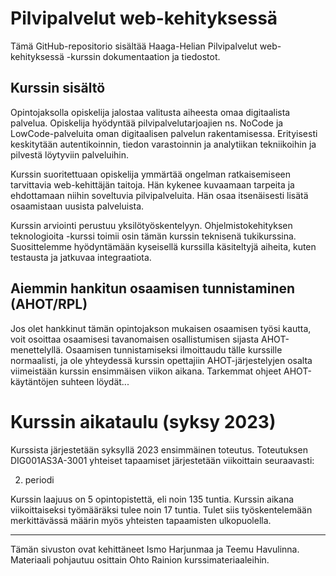 # Pilvipalvelut web-kehityksessä

Tämä GitHub-repositorio sisältää Haaga-Helian Pilvipalvelut web-kehityksessä -kurssin dokumentaation ja tiedostot.

## Kurssin sisältö

Opintojaksolla opiskelija jalostaa valitusta aiheesta omaa digitaalista palvelua.
Opiskelija hyödyntää pilvipalvelutarjoajien ns. NoCode ja LowCode-palveluita oman digitaalisen palvelun rakentamisessa. 
Erityisesti keskitytään autentikoinnin, tiedon varastoinnin ja analytiikan tekniikoihin ja pilvestä löytyviin palveluihin.

Kurssin suoritettuaan opiskelija ymmärtää ongelman ratkaisemiseen tarvittavia web-kehittäjän taitoja. Hän kykenee kuvaamaan tarpeita ja ehdottamaan niihin soveltuvia pilvipalveluita. Hän osaa itsenäisesti lisätä osaamistaan uusista palveluista. 

Kurssin arviointi perustuu yksilötyöskentelyyn.
Ohjelmistokehityksen teknologioita -kurssi toimii osin tämän kurssin teknisenä tukikurssina. Suosittelemme hyödyntämään kyseisellä kurssilla käsiteltyjä aiheita, kuten testausta ja jatkuvaa integraatiota.

## Aiemmin hankitun osaamisen tunnistaminen (AHOT/RPL)

Jos olet hankkinut tämän opintojakson mukaisen osaamisen työsi kautta, voit osoittaa osaamisesi tavanomaisen osallistumisen sijasta AHOT-menettelyllä. Osaamisen tunnistamiseksi ilmoittaudu tälle kurssille normaalisti, ja ole yhteydessä kurssin opettajiin AHOT-järjestelyjen osalta viimeistään kurssin ensimmäisen viikon aikana.
Tarkemmat ohjeet AHOT-käytäntöjen suhteen löydät...

# Kurssin aikataulu (syksy 2023)

Kurssista järjestetään syksyllä 2023 ensimmäinen toteutus. Toteutuksen DIG001AS3A-3001 yhteiset tapaamiset järjestetään viikoittain seuraavasti:

2. periodi


Kurssin laajuus on 5 opintopistettä, eli noin 135 tuntia. Kurssin aikana viikoittaiseksi työmääräksi tulee noin 17 tuntia. Tulet siis työskentelemään merkittävässä määrin myös yhteisten tapaamisten ulkopuolella.

------

Tämän sivuston ovat kehittäneet Ismo Harjunmaa ja Teemu Havulinna. Materiaali pohjautuu osittain Ohto Rainion kurssimateriaaleihin.
